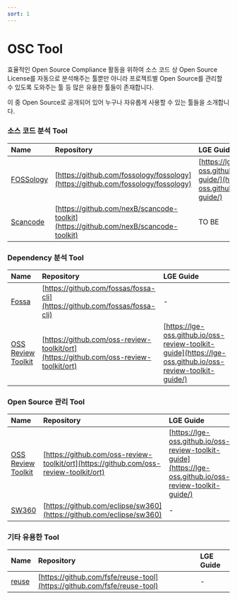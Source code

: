 ```yaml
---
sort: 1
---
```


# OSC Tool

효율적인 Open Source Compliance 활동을 위하여 소스 코드 상 Open Source License를 자동으로 분석해주는 툴뿐만 아니라 프로젝트별 Open Source를 관리할 수 있도록 도와주는 툴 등 많은 유용한 툴들이 존재합니다. 

이 중 Open Source로 공개되어 있어 누구나 자유롭게 사용할 수 있는 툴들을 소개합니다.



### 소스 코드 분석 Tool

| Name | Repository | LGE Guide |
| :--- | :--- | :--- |
| [FOSSology](https://www.fossology.org/) | [https://github.com/fossology/fossology](https://github.com/fossology/fossology) | [https://lge-oss.github.io/fossology-guide/](https://lge-oss.github.io/fossology-guide/)  |
| [Scancode](https://scancode-toolkit.readthedocs.io/en/latest/index.html) | [https://github.com/nexB/scancode-toolkit](https://github.com/nexB/scancode-toolkit) | TO BE |



### Dependency 분석 Tool

| Name | Repository | LGE Guide |
| :--- | :--- | :--- |
| [Fossa](https://fossa.com/) | [https://github.com/fossas/fossa-cli](https://github.com/fossas/fossa-cli) | - |
| [OSS Review Toolkit](https://oss-review-toolkit.org/) | [https://github.com/oss-review-toolkit/ort](https://github.com/oss-review-toolkit/ort) | [https://lge-oss.github.io/oss-review-toolkit-guide](https://lge-oss.github.io/oss-review-toolkit-guide/) |

 

### Open Source 관리 Tool

| Name | Repository | LGE Guide |
| :--- | :--- | :--- |
| [OSS Review Toolkit](https://oss-review-toolkit.org/) | [https://github.com/oss-review-toolkit/ort](https://github.com/oss-review-toolkit/ort) | [https://lge-oss.github.io/oss-review-toolkit-guide](https://lge-oss.github.io/oss-review-toolkit-guide/) |
| [SW360](https://github.com/eclipse/sw360) | [https://github.com/eclipse/sw360](https://github.com/eclipse/sw360) | - |



### 기타 유용한 Tool

| Name | Repository | LGE Guide |
| :--- | :--- | :--- |
| [reuse](https://reuse.software/) | [https://github.com/fsfe/reuse-tool](https://github.com/fsfe/reuse-tool) | - |
